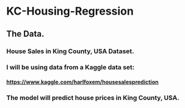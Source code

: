 # KC-Housing-Regression

## The Data.

### House Sales in King County, USA Dataset.
### I will be using data from a Kaggle data set:

#### https://www.kaggle.com/harlfoxem/housesalesprediction

### The model will predict house prices in King County, USA.
